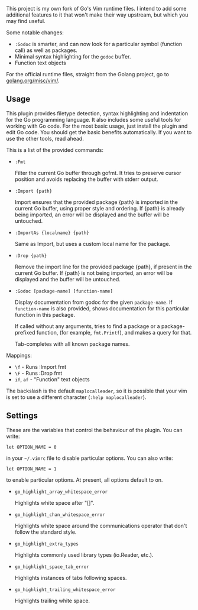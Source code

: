 This project is my own fork of Go's Vim runtime files. I intend to add some
additional features to it that won't make their way upstream, but which you
may find useful.

Some notable changes:

- `:Godoc` is smarter, and can now look for a particular symbol (function call)
  as well as packages.
- Minimal syntax highlighting for the `godoc` buffer.
- Function text objects

For the official runtime files, straight from the Golang project, go to
[golang.org/misc/vim/](http://golang.org/misc/vim/).

## Usage

This plugin provides filetype detection, syntax highlighting and indentation
for the Go programming language. It also includes some useful tools for
working with Go code. For the most basic usage, just install the plugin and
edit Go code. You should get the basic benefits automatically. If you want to
use the other tools, read ahead.

This is a list of the provided commands:

- `:Fmt`

  Filter the current Go buffer through gofmt. It tries to preserve cursor
  position and avoids replacing the buffer with stderr output.

- `:Import {path}`

  Import ensures that the provided package {path} is imported in the current
  Go buffer, using proper style and ordering. If {path} is already being
  imported, an error will be displayed and the buffer will be untouched.

- `:ImportAs {localname} {path}`

  Same as Import, but uses a custom local name for the package.

- `:Drop {path}`

  Remove the import line for the provided package {path}, if present in the
  current Go buffer.  If {path} is not being imported, an error will be
  displayed and the buffer will be untouched.

- `:Godoc [package-name] [function-name]`

  Display documentation from godoc for the given `package-name`. If
  `function-name` is also provided, shows documentation for this particular
  function in this package.

  If called without any arguments, tries to find a package or a
  package-prefixed function, (for example, `fmt.Printf`), and makes a query
  for that.

  Tab-completes with all known package names.

Mappings:

- `\f` -  Runs :Import fmt
- `\F` -  Runs :Drop fmt
- `if`, `af` - "Function" text objects

The backslash is the default `maplocalleader`, so it is possible that your vim
is set to use a different character (`:help maplocalleader`).

## Settings

These are the variables that control the behaviour of the plugin. You can
write:

``` vim
let OPTION_NAME = 0
```

in your `~/.vimrc` file to disable particular options. You can also write:

``` vim
let OPTION_NAME = 1
```

to enable particular options. At present, all options default to on.

- `go_highlight_array_whitespace_error`

    Highlights white space after "[]".

- `go_highlight_chan_whitespace_error`

    Highlights white space around the communications operator that don't follow
    the standard style.

- `go_highlight_extra_types`

    Highlights commonly used library types (io.Reader, etc.).

- `go_highlight_space_tab_error`

    Highlights instances of tabs following spaces.

- `go_highlight_trailing_whitespace_error`

    Highlights trailing white space.
